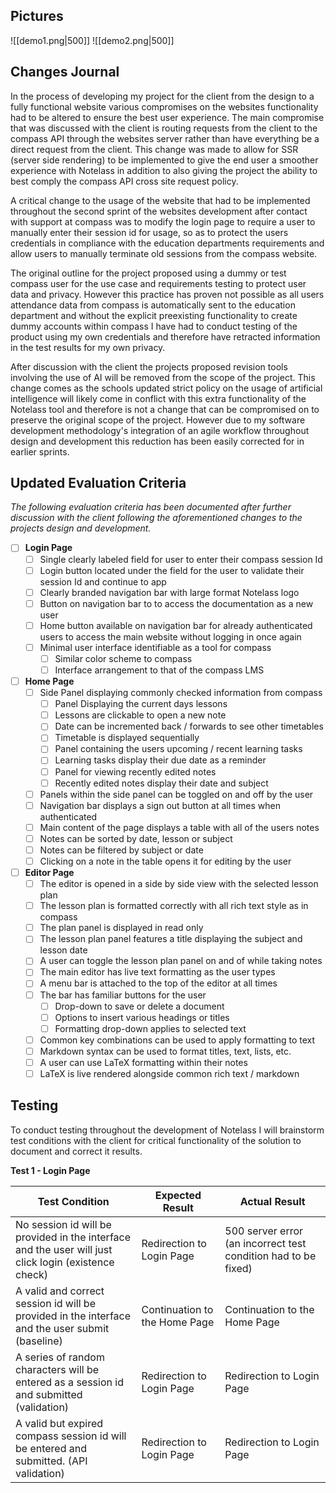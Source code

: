 ## Pictures
![[demo1.png|500]]
![[demo2.png|500]]
## Changes Journal
In the process of developing my project for the client from the design to a fully functional website various compromises on the websites functionality had to be altered to ensure the best user experience. The main compromise that was discussed with the client is routing requests from the client to the compass API through the websites server rather than have everything be a direct request from the client. This change was made to allow for SSR (server side rendering) to be implemented to give the end user a smoother experience with Notelass in addition to also giving the project the ability to best comply the compass API cross site request policy. 

A critical change to the usage of the website that had to be implemented throughout the second sprint of the websites development after contact with support at compass was to modify the login page to require a user to manually enter their session id for usage, so as to protect the users credentials in compliance with the education departments requirements and allow users to manually terminate old sessions from the compass website.

The original outline for the project proposed using a dummy or test compass user for the use case and requirements testing to protect user data and privacy. However this practice has proven not possible as all users attendance data from compass is automatically sent to the education department and without the explicit preexisting  functionality to create dummy accounts within compass I have had to conduct testing of the product using my own credentials and therefore have retracted information in the test results for my own privacy.

After discussion with the client the projects proposed revision tools involving the use of AI will be removed from the scope of the project. This change comes as the schools updated strict policy on the usage of artificial intelligence will likely come in conflict with this extra functionality of the Notelass tool and therefore is not a change that can be compromised on to preserve the original scope of the project. However due to my software development methodology's integration of an agile workflow throughout design and development this reduction has been easily corrected for in earlier sprints.
## Updated Evaluation Criteria
*The following evaluation criteria has been documented after further discussion with the client following the aforementioned changes to the projects design and development.*

- [ ] **Login Page**
	- [ ] Single clearly labeled field for user to enter their compass session Id
	- [ ] Login button located under the field for the user to validate their session Id and continue to app
	- [ ] Clearly branded navigation bar with large format Notelass logo
	- [ ] Button on navigation bar to to access the documentation as a new user
	- [ ] Home button available on navigation bar for already authenticated users to access the main website without logging in once again
	- [ ] Minimal user interface identifiable as a tool for compass
		- [ ] Similar color scheme to compass
		- [ ] Interface arrangement to that of the compass LMS
- [ ] **Home Page**
	- [ ] Side Panel displaying commonly checked information from compass
		- [ ] Panel Displaying the current days lessons 
		- [ ] Lessons are clickable to open a new note
		- [ ] Date can be incremented back / forwards to see other timetables
		- [ ] Timetable is displayed sequentially
		- [ ] Panel containing the users upcoming / recent learning tasks
		- [ ] Learning tasks display their due date as a reminder
		- [ ] Panel for viewing recently edited notes
		- [ ] Recently edited notes display their date and subject
	- [ ] Panels within the side panel can be toggled on and off by the user
	- [ ] Navigation bar displays a sign out button at all times when authenticated
	- [ ] Main content of the page displays a table with all of the users notes
	- [ ] Notes can be sorted by date, lesson or subject
	- [ ] Notes can be filtered by subject or date
	- [ ] Clicking on a note in the table opens it for editing by the user
- [ ] **Editor Page**
	- [ ] The editor is opened in a side by side view with the selected lesson plan
	- [ ] The lesson plan is formatted correctly with all rich text style as in compass
	- [ ] The plan panel is displayed in read only
	- [ ] The lesson plan panel features a title displaying the subject and lesson date
	- [ ] A user can toggle the lesson plan panel on and of while taking notes
	- [ ] The main editor has live text formatting as the user types
	- [ ] A menu bar is attached to the top of the editor at all times
	- [ ] The bar has familiar buttons for the user
		- [ ] Drop-down to save or delete a document
		- [ ] Options to insert various headings or titles
		- [ ] Formatting drop-down applies to selected text
	- [ ] Common key combinations can be used to apply formatting to text
	- [ ] Markdown syntax can be used to format titles, text, lists, etc.
	- [ ] A user can use LaTeX formatting within their notes
	- [ ] LaTeX is live rendered alongside common rich text / markdown
## Testing
To conduct testing throughout the development of Notelass I will brainstorm test conditions with the client for critical functionality of the solution to document and correct it results.

**Test 1 - Login Page**

| Test Condition                                                                                       | Expected Result               | Actual Result                                                  |
| ---------------------------------------------------------------------------------------------------- | ----------------------------- | -------------------------------------------------------------- |
| No session id will be provided in the interface and the user will just click login (existence check) | Redirection to Login Page     | 500 server error (an incorrect test condition had to be fixed) |
| A valid and correct session id will be provided in the interface and the user submit (baseline)      | Continuation to the Home Page | Continuation to the Home Page                                  |
| A series of random characters will be entered as a session id and submitted (validation)             | Redirection to Login Page     | Redirection to Login Page                                      |
| A valid but expired compass session id will be entered and submitted. (API validation)               | Redirection to Login Page     | Redirection to Login Page                                      |
